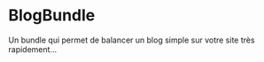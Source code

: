 BlogBundle
==========

Un bundle qui permet de balancer un blog simple sur votre site très rapidement...
